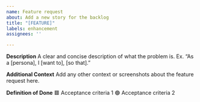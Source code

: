 ```yaml
---
name: Feature request
about: Add a new story for the backlog
title: "[FEATURE]"
labels: enhancement
assignees: ''

---
```


**Description**
A clear and concise description of what the problem is. Ex. “As a [persona], I [want to], [so that].”

**Additional Context**
Add any other context or screenshots about the feature request here.

**Definition of Done**
🟥  Acceptance criteria 1
🟢  Acceptance criteria 2
